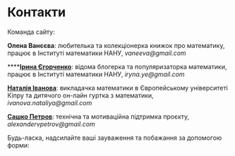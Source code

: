 # Контакти

Команда сайту:   
  
**Олена Ванєєва**: любителька та колекціонерка книжок про математику,  працює в Інституті математики НАНУ, _vaneeva@gmail.com_

\*\*\*\*[**Ірина Єгорченко**](https://www.facebook.com/irynayegorchenko): відома блогерка та популяризаторка математики,  працює в Інституті математики НАНУ, _iryna.ye@gmail.com_  
  
[**Наталія Іванова**](https://www.facebook.com/nataliya.ivanova.1238):  викладачка математики в Європейському університеті Кіпру та дитячого он-лайн гуртка з математики, _ivanova.nataliya@gmail.com_  
  
[**Сашко Петров**](https://www.facebook.com/alexandervpetrov): технічна та мотиваційна підтримка проєкту, _alexandervpetrov@gmail.com_ 

Будь-ласка, надсилайте ваші зауваження та побажання за допомогою форми:

